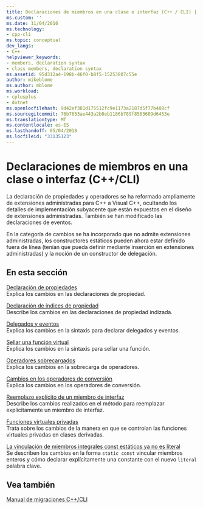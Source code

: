 ```yaml
---
title: Declaraciones de miembros en una clase o interfaz (C++ / CLI) | Documentos de Microsoft
ms.custom: ''
ms.date: 11/04/2016
ms.technology:
- cpp-cli
ms.topic: conceptual
dev_langs:
- C++
helpviewer_keywords:
- members, declaration syntax
- class members, declaration syntax
ms.assetid: 95d312a4-198b-46f0-b8f5-15253807c55e
author: mikeblome
ms.author: mblome
ms.workload:
- cplusplus
- dotnet
ms.openlocfilehash: 9d42ef381d175512fc9e1173a2187d5f77b408cf
ms.sourcegitcommit: 76b7653ae443a2b8eb1186b789f8503609d6453e
ms.translationtype: MT
ms.contentlocale: es-ES
ms.lasthandoff: 05/04/2018
ms.locfileid: "33135123"
---
```

# <a name="member-declarations-within-a-class-or-interface-ccli"></a>Declaraciones de miembros en una clase o interfaz (C++/CLI)
La declaración de propiedades y operadores se ha reformado ampliamente de extensiones administradas para C++ a Visual C++, ocultando los detalles de implementación subyacente que están expuestos en el diseño de extensiones administradas. También se han modificado las declaraciones de eventos.  
  
 En la categoría de cambios se ha incorporado que no admite extensiones administradas, los constructores estáticos pueden ahora estar definido fuera de línea (tenían que pueda definir mediante inserción en extensiones administradas) y la noción de un constructor de delegación.  
  
## <a name="in-this-section"></a>En esta sección  
 [Declaración de propiedades](../dotnet/property-declaration.md)  
 Explica los cambios en las declaraciones de propiedad.  
  
 [Declaración de índices de propiedad](../dotnet/property-index-declaration.md)  
 Describe los cambios en las declaraciones de propiedad indizada.  
  
 [Delegados y eventos](../dotnet/delegates-and-events.md)  
 Explica los cambios en la sintaxis para declarar delegados y eventos.  
  
 [Sellar una función virtual](../dotnet/sealing-a-virtual-function.md)  
 Explica los cambios en la sintaxis para sellar una función.  
  
 [Operadores sobrecargados](../dotnet/overloaded-operators.md)  
 Explica los cambios en la sobrecarga de operadores.  
  
 [Cambios en los operadores de conversión](../dotnet/changes-to-conversion-operators.md)  
 Explica los cambios en los operadores de conversión.  
  
 [Reemplazo explícito de un miembro de interfaz](../dotnet/explicit-override-of-an-interface-member.md)  
 Describe los cambios realizados en el método para reemplazar explícitamente un miembro de interfaz.  
  
 [Funciones virtuales privadas](../dotnet/private-virtual-functions.md)  
 Trata sobre los cambios de la manera en que se controlan las funciones virtuales privadas en clases derivadas.  
  
 [La vinculación de miembros integrales const estáticos ya no es literal](../dotnet/static-const-int-linkage-is-no-longer-literal.md)  
 Se describen los cambios en la forma `static const` vincular miembros enteros y cómo declarar explícitamente una constante con el nuevo `literal` palabra clave.  
  
## <a name="see-also"></a>Vea también  
 [Manual de migraciones C++/CLI](../dotnet/cpp-cli-migration-primer.md)